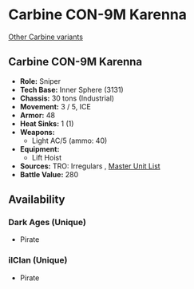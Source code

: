 # Carbine CON-9M Karenna 

[Other Carbine variants](../carbine.md) 

## Carbine CON-9M Karenna 

- **Role:** Sniper 
- **Tech Base:** Inner Sphere (3131) 
- **Chassis:** 30 tons (Industrial) 
- **Movement:** 3 / 5, ICE 
- **Armor:** 48 
- **Heat Sinks:** 1 (1) 
- **Weapons:** 
  - Light AC/5 (ammo: 40) 
- **Equipment:** 
  - Lift Hoist 
- **Sources:** TRO: Irregulars , [Master Unit List](http://masterunitlist.info/Unit/Details/7851) 
- **Battle Value:** 280 

## Availability 

### Dark Ages (Unique) 

- Pirate 

### ilClan (Unique) 

- Pirate 

